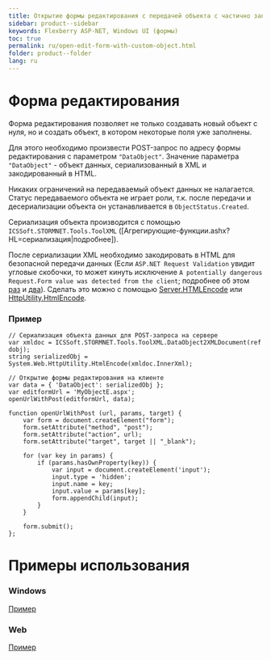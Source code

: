 ```yaml
---
title: Открытие формы редактирования с передачей объекта с частично заполненными полями
sidebar: product--sidebar
keywords: Flexberry ASP-NET, Windows UI (формы)
toc: true
permalink: ru/open-edit-form-with-custom-object.html
folder: product--folder
lang: ru
---
```


# Форма редактирования

Форма редактирования позволяет не только создавать новый объект с нуля, но и создать объект, в котором некоторые поля уже заполнены. 

Для этого необходимо произвести POST-запрос по адресу формы редактирования с параметром `"DataObject"`. Значение параметра `"DataObject"` - объект данных, сериализованный в XML и закодированный в HTML.

Никаких ограничений на передаваемый объект данных не налагается. Статус передаваемого объекта не играет роли, т.к. после передачи и десериализации объекта он устанавливается в `ObjectStatus.Created`.

Сериализация объекта производится с помощью `ICSSoft.STORMNET.Tools.ToolXML` ([Агрегирующие-функции.ashx?HL=сериализация|подробнее]).

После сериализации XML необходимо закодировать в HTML для безопасной передачи данных (Если `ASP.NET Request Validation` увидит угловые скобочки, то может кинуть исключение `A potentially dangerous Request.Form value was detected from the client`; подробнее об этом [раз](http://www.asp.net/whitepapers/aspnet4/breaking-changes#0.1__Toc256770147) и [два](http://social.msdn.microsoft.com/forums/en-US/netfxbcl/thread/a056886b-a1ad-40f8-9f4a-f7e8db39950b/)). Сделать это можно с помощью [Server.HTMLEncode](http://msdn.microsoft.com/en-us/library/ms525347(v=vs.90).aspx) или [HttpUtility.HtmlEncode](http://msdn.microsoft.com/ru-ru/library/system.web.httputility.htmlencode.aspx).

### Пример

```
// Сериализация объекта данных для POST-запроса на сервере
var xmldoc = ICSSoft.STORMNET.Tools.ToolXML.DataObject2XMLDocument(ref dobj);
string serializedObj = System.Web.HttpUtility.HtmlEncode(xmldoc.InnerXml); 
```
```
// Открытие формы редактирования на клиенте
var data = { 'DataObject': serializedObj };
var editformUrl = 'MyObjectE.aspx';
openUrlWithPost(editformUrl, data);

function openUrlWithPost (url, params, target) {
	var form = document.createElement("form");
	form.setAttribute("method", "post");
	form.setAttribute("action", url);
	form.setAttribute("target", target || "_blank");

	for (var key in params) {
		if (params.hasOwnProperty(key)) {
			var input = document.createElement('input');
			input.type = 'hidden';
			input.name = key;
			input.value = params[key];
			form.appendChild(input);
		}
	}

	form.submit();
};
```

# Примеры использования
### Windows

[Пример](prinuditelnyi-vyzov-formy-redaktirovaniya.html)

### Web

[Пример](open-edit-form-web-example.html)